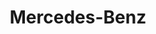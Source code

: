 ---
title: "Mercedes-Benz"
url: /hyderabad/mercedes-benz-hilltop-colony-road-banjara-hills/
shop: car
---